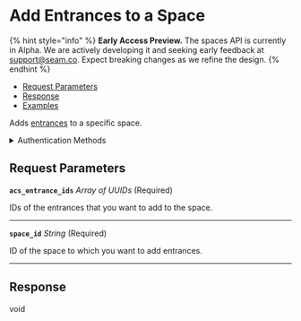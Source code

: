 # Add Entrances to a Space
{% hint style="info" %}
**Early Access Preview.** The spaces API is currently in Alpha. We are actively developing it and seeking early feedback at [support@seam.co](mailto:support@seam.co). Expect breaking changes as we refine the design.
{% endhint %}

- [Request Parameters](./#request-parameters)
- [Response](./#response)
- [Examples](./#examples)

Adds [entrances](../../capability-guides/access-systems/retrieving-entrance-details.md) to a specific space.


<details>

<summary>Authentication Methods</summary>

- API key
- Personal access token
  <br>Must also include the `seam-workspace` header in the request.

To learn more, see [Authentication](https://docs.seam.co/latest/api/authentication).
</details>

## Request Parameters

**`acs_entrance_ids`** *Array* *of UUIDs* (Required)

IDs of the entrances that you want to add to the space.

---

**`space_id`** *String* (Required)

ID of the space to which you want to add entrances.

---


## Response

void

